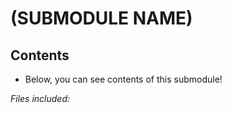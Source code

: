 # (SUBMODULE NAME)

## Contents

- Below, you can see contents of this submodule!

*Files included:*
